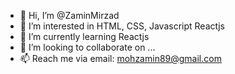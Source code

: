 - 👋 Hi, I’m @ZaminMirzad
- 👀 I’m interested in HTML, CSS, Javascript Reactjs
- 🌱 I’m currently learning Reactjs
- 💞️ I’m looking to collaborate on ...
- 📫 Reach me via email: mohzamin89@gmail.com

<!---
ZaminMirzad/ZaminMirzad is a ✨ special ✨ repository because its `README.md` (this file) appears on your GitHub profile.
You can click the Preview link to take a look at your changes.
--->
